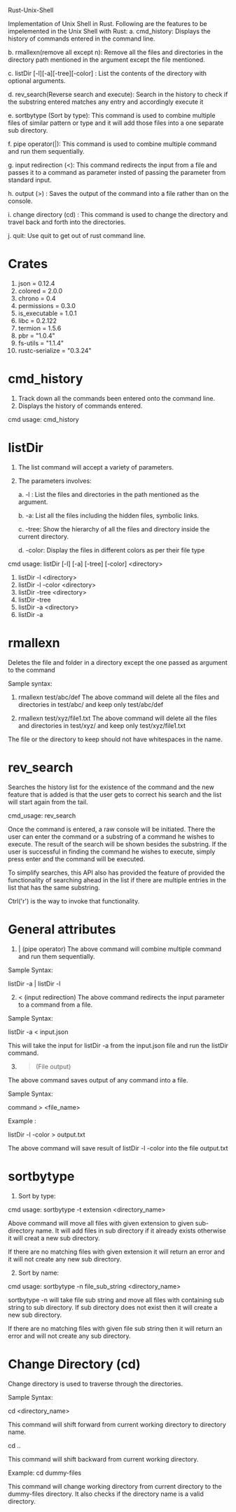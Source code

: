 Rust-Unix-Shell

Implementation of Unix Shell in Rust. Following are the features to be impelemented in the Unix Shell with Rust:
a. cmd_history: Displays the history of commands entered in the command line.

b. rmallexn(remove all except n): Remove all the files and directories in the directory path mentioned in the argument except the file mentioned.

c. listDir [-l][-a][-tree][-color] <directory>: List the contents of the directory with optional arguments.

d. rev_search(Reverse search and execute): Search in the history to check if the substring entered matches any entry and accordingly execute it

e. sortbytype (Sort by type): This command is used to combine multiple files of similar pattern or type and it will add those files into a one separate sub directory.

f. pipe operator(|): This command is used to combine multiple command and run them sequentially. 

g. input redirection (<): This command redirects the input from a file and passes it to a command as parameter insted of passing the parameter from standard input.

h. output (>) : Saves the output of the command into a file rather than on the console.

i. change directory (cd) : This command is used to change the directory and travel back and forth into the directories.

j. quit: Use quit to get out of rust command line.

# Crates
1. json = 0.12.4
2. colored = 2.0.0
3. chrono = 0.4
4. permissions = 0.3.0
5. is_executable = 1.0.1
6. libc = 0.2.122
7. termion = 1.5.6
8. pbr = "1.0.4"
9. fs-utils = "1.1.4"
10. rustc-serialize = "0.3.24"

# cmd_history
1. Track down all the commands been entered onto the command line.
2. Displays the history of commands entered.

cmd usage: cmd_history

# listDir
1. The list command will accept a variety of parameters.
2. The parameters involves:

    a. -l : List the files and directories in the path mentioned as the argument.
    
    b. -a: List all the files including the hidden files, symbolic links.
    
    c. -tree: Show the hierarchy of all the files and directory inside the current directory.
    
    d. -color: Display the files in different colors as per their file type

cmd usage: listDir [-l] [-a] [-tree] [-color] \<directory\>
1. listDir -l \<directory\>
2. listDir -l -color \<directory\>
3. listDir -tree \<directory\>
4. listDir -tree 
5. listDir -a \<directory\>
6. listDir -a 

# rmallexn
Deletes the file and folder in a directory except the one passed as argument to the command

Sample syntax: 
1. rmallexn test/abc/def 
The above command will delete all the files and directories in test/abc/ and keep only test/abc/def
    
2. rmallexn test/xyz/file1.txt
The above command will delete all the files and directories in test/xyz/ and keep only test/xyz/file1.txt

The file or the directory to keep should not have whitespaces in the name.

# rev_search
Searches the history list for the existence of the command and the new feature that is added is that the user gets to correct his search and the list will start again from the tail.

cmd_usage: rev_search

Once the command is entered, a raw console will be initiated. There the user can enter the command or a substring of a command he wishes to execute. The result of the search will be shown besides the substring.
If the user is successful in finding the command he wishes to execute, simply press enter and the command will be executed. 

To simplify searches, this API also has provided the feature of provided the functionality of searching ahead in the list if there are multiple entries in the list that has the same substring.

Ctrl('r') is the way to invoke that functionality.

# General attributes

1. | (pipe operator)
The above command will combine multiple command and run them sequentially.

Sample Syntax:

listDir -a | listDir -l

2. < (input redirection)
The above command redirects the input parameter to a command from a file.

Sample Syntax:

listDir -a < input.json

This will take the input for listDir -a from the input.json file and run the listDir command.

3. > (File output)

The above command saves output of any command into a file.

Sample Syntax:

command > \<file_name\> 

Example : 

listDir -l -color > output.txt

The above command will save result of listDir -l -color into the file output.txt

# sortbytype

1. Sort by type:

cmd usage: sortbytype -t extension \<directory_name\>

Above command will move all files with given extension to given sub-directory name. It will add files in sub directory if it already exists otherwise it will creat a new sub directory. 

If there are no matching files with given extension it will return an error and it will not create any new sub directory.

2. Sort by name:

cmd usage: sortbytype -n file_sub_string \<directory_name\>

sortbytype -n will take file sub string and move all files with containing sub string to sub directory. If sub directory does not exist then it will create a new sub directory. 

If there are no matching files with given file sub string then it will return an error and will not create any sub directory.

# Change Directory (cd)

Change directory is used to traverse through the directories.

Sample Syntax:

cd \<directory_name\>

This command will shift forward from current working directory to directory name.

cd ..

This command will shift backward from current working directory.

Example: cd dummy-files

This command will change working directory from current directory to the dummy-files directory. It also checks if the directory name is a valid directory.
